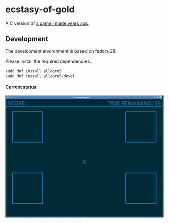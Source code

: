 # ecstasy-of-gold
A C version of [a game I made years ago](https://github.com/helio-frota/g-o-l-d).


## Development

The development environment is based on fedora 28. 

Please install the required dependencies:

```
sudo dnf install allegro5
sudo dnf install allegro5-devel
```


#### Current status:

![Alt status](https://raw.githubusercontent.com/helio-frota/ecstasy-of-gold/master/currentstatus.png)